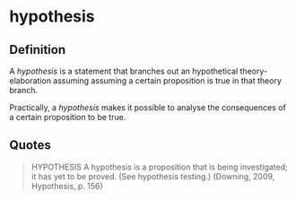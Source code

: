 # hypothesis

## Definition

A _hypothesis_ is a statement that branches out an hypothetical theory-elaboration assuming assuming a certain
proposition is true in that theory branch.

Practically, a _hypothesis_ makes it possible to analyse the consequences of a certain proposition to be true.

## Quotes

> HYPOTHESIS A hypothesis is a proposition that is being investigated; it has yet to be proved. (See hypothesis
> testing.)
> (Downing, 2009, Hypothesis, p. 156)